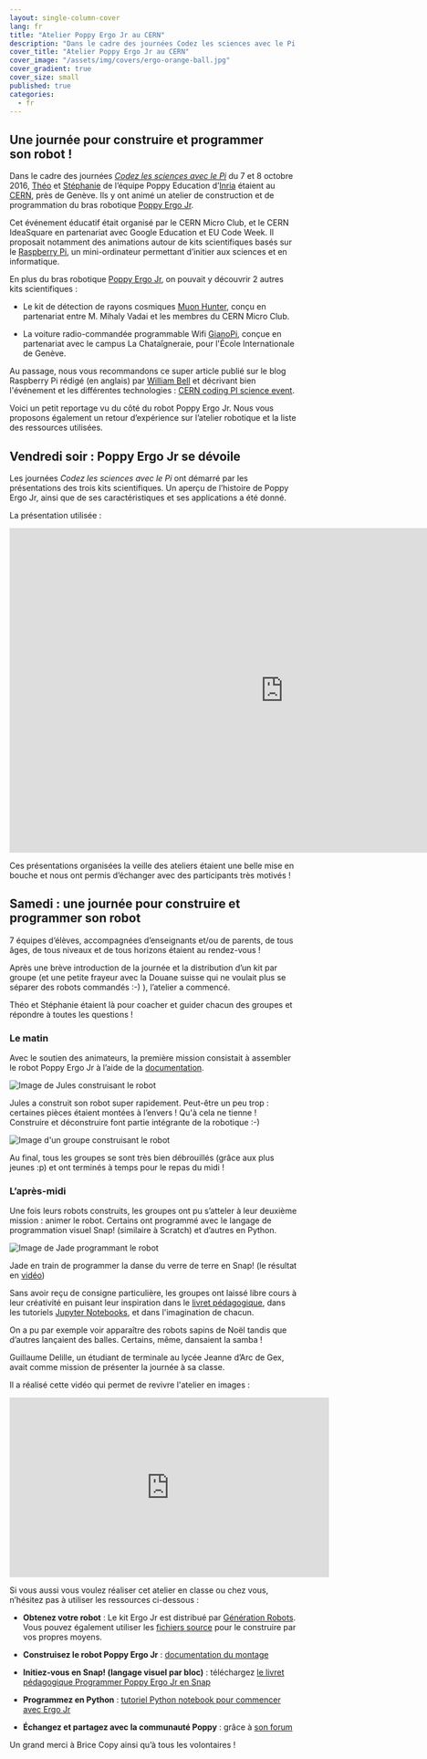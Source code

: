```yaml
---
layout: single-column-cover
lang: fr
title: "Atelier Poppy Ergo Jr au CERN"
description: "Dans le cadre des journées Codez les sciences avec le Pi l'équipe Poppy Education d’Inria était au CERN pour animer un atelier autour du bras robotique Poppy Ergo Jr"
cover_title: "Atelier Poppy Ergo Jr au CERN"
cover_image: "/assets/img/covers/ergo-orange-ball.jpg"
cover_gradient: true
cover_size: small
published: true
categories:
  - fr
---
```


## Une journée pour construire et programmer son robot !

Dans le cadre des journées _[Codez les sciences avec le Pi][5]_ du 7 et 8 octobre 2016, [Théo][1] et [Stéphanie][2] de l’équipe Poppy Education d’[Inria][3] étaient au [CERN][4], près de Genève. Ils y ont animé un atelier de construction et de programmation du bras robotique [Poppy Ergo Jr][22].

Cet événement éducatif était organisé par le CERN Micro Club, et le CERN IdeaSquare en partenariat avec Google Education et EU Code Week. Il proposait notamment des animations autour de kits scientifiques basés sur le [Raspberry Pi][6], un mini-ordinateur permettant d’initier aux sciences et en informatique.

En plus du bras robotique [Poppy Ergo Jr][7], on pouvait y découvrir 2 autres kits scientifiques :

* Le kit de détection de rayons cosmiques [Muon Hunter][8], conçu en partenariat entre M. Mihaly Vadai et les membres du CERN Micro Club.

* La voiture radio-commandée programmable Wifi [GianoPi][10], conçue en partenariat avec le campus La Chataîgneraie, pour l'École Internationale de Genève.

Au passage, nous vous recommandons ce super article publié sur le blog Raspberry Pi rédigé (en anglais) par [William Bell][11] et décrivant bien l'événement et les différentes technologies : [CERN coding PI science event][12].

Voici un petit reportage vu du côté du robot Poppy Ergo Jr. Nous vous proposons également un retour d’expérience sur l’atelier robotique et la liste des ressources utilisées.


## Vendredi soir : Poppy Ergo Jr se dévoile

Les journées _Codez les sciences avec le Pi_ ont démarré par les présentations des trois kits scientifiques. Un aperçu de l’histoire de Poppy Ergo Jr, ainsi que de ses caractéristiques et ses applications a été donné.

La présentation utilisée :

<iframe src="https://docs.google.com/presentation/d/1E193qUCO5TAnV4zEZCL33RsDSIsjL_CgtT5bo4FvZ2A/embed?start=false&loop=false&delayms=3000" frameborder="0" width="960" height="569" allowfullscreen="true" mozallowfullscreen="true" webkitallowfullscreen="true"></iframe>

Ces présentations organisées la veille des ateliers étaient une belle mise en bouche et nous ont permis d’échanger avec des participants très motivés !


## Samedi : une journée pour construire et programmer son robot

7 équipes d’élèves, accompagnées d’enseignants et/ou de parents, de tous âges, de tous niveaux et de tous horizons étaient au rendez-vous !

Après une brève introduction de la journée et la distribution d’un kit par groupe (et une petite frayeur avec la Douane suisse qui ne voulait plus se séparer des robots commandés :-) ), l’atelier a commencé.

Théo et Stéphanie étaient là pour coacher et guider chacun des groupes et répondre à toutes les questions !

### Le matin

Avec le soutien des animateurs, la première mission consistait à assembler le robot Poppy Ergo Jr à l’aide de la [documentation][13].

![Image de Jules construisant le robot](/assets/img/posts/cern-workshop/jules.jpg)

Jules a construit son robot super rapidement. Peut-être un peu trop : certaines pièces étaient montées à l’envers ! Qu'à cela ne tienne ! Construire et déconstruire font partie intégrante de la robotique :-)

![Image d'un groupe construisant le robot](/assets/img/posts/cern-workshop/group.jpg)

Au final, tous les groupes se sont très bien débrouillés (grâce aux plus jeunes :p) et ont terminés à temps pour le repas du midi !


### L’après-midi

Une fois leurs robots construits, les groupes ont pu s’atteler à leur deuxième mission : animer le robot. Certains ont programmé avec le langage de programmation visuel Snap! (similaire à Scratch) et d’autres en Python.

![Image de Jade programmant le robot](/assets/img/posts/cern-workshop/jade.jpg)

Jade en train de programmer la danse du verre de terre en Snap! (le résultat en [vidéo][14])

Sans avoir reçu de consigne particulière, les groupes ont laissé libre cours à leur créativité en puisant leur inspiration dans le [livret pédagogique][23], dans les tutoriels [Jupyter Notebooks][24], et dans l'imagination de chacun.

On a pu par exemple voir apparaître des robots sapins de Noël tandis que d’autres lançaient des balles. Certains, même, dansaient la samba !

Guillaume Delille, un étudiant de terminale au lycée Jeanne d’Arc de Gex, avait comme mission de présenter la journée à sa classe.

Il a réalisé cette vidéo qui permet de revivre l'atelier en images :

<div class="flex-video ratio-16-9">
  <iframe width="560" height="315" src="https://www.youtube.com/embed/yP1NADtvSWo?rel=0&amp;controls=0&amp;showinfo=0" frameborder="0" allowfullscreen></iframe>
</div>

Si vous aussi vous voulez réaliser cet atelier en classe ou chez vous, n’hésitez pas à utiliser les ressources ci-dessous :

* **Obtenez votre robot** : Le kit Ergo Jr est distribué par [Génération Robots][15].  Vous pouvez également utiliser les [fichiers source][16] pour le construire par vos propres moyens.

* **Construisez le robot Poppy Ergo Jr** : [documentation du montage][17]

* **Initiez-vous en Snap! (langage visuel par bloc)** : téléchargez [le livret pédagogique Programmer Poppy Ergo Jr en Snap][18]

* **Programmez en Python** : [tutoriel Python notebook pour commencer avec Ergo Jr][20]

* **Échangez et partagez avec la communauté Poppy** : grâce à [son forum][21]

Un grand merci à Brice Copy ainsi qu’à tous les volontaires !


[1]: https://twitter.com/theosegonds
[2]: https://twitter.com/Sblackpowder
[3]: https://flowers.inria.fr/
[4]: https://home.cern/fr/about
[5]: https://codezlascience.web.cern.ch/csd/
[6]: https://www.raspberrypi.org/
[7]: https://www.poppy-project.org/en/robots/poppy-ergo-jr
[8]: http://www.muonhunter.com/
[10]: https://github.com/cmcrobotics/drivar
[11]: https://twitter.com/WilliamHBell
[12]: https://www.raspberrypi.org/blog/cern-coding-pi-science-event/
[13]: https://docs.poppy-project.org/fr/assembly-guides/ergo-jr/index.html
[14]: https://youtu.be/BTx-b0MQMKg
[15]: https://www.generationrobots.com/en/328-poppy-ergo-jr-robot
[16]: https://github.com/poppy-project/poppy-ergo-jr
[17]: https://docs.poppy-project.org/en/assembly-guides/ergo-jr/index.html
[18]: https://drive.google.com/uc?export=download&id=0B2jV8VX-lQHwTUxXZjF3OGxHVGM
[19]: https://docs.poppy-project.org/en/programming/snap.html
[20]: https://github.com/poppy-project/community-notebooks/blob/master/demo/poppy-ergo_Record%2C%20Save%2C%20and%20Play%20Moves.ipynb
[21]: https://forum.poppy-project.org/c/education
[22]: https://pixees.fr/dans-la-famille-poppy-je-voudrais-le-robot-ergo-jr/
[23]: https://drive.google.com/file/d/0B2jV8VX-lQHwTUxXZjF3OGxHVGM/view
[24]: https://github.com/poppy-project/poppy-ergo-jr/tree/master/software/samples/notebooks
